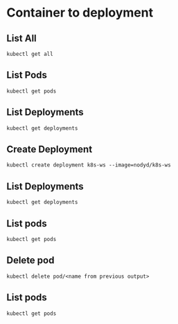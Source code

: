 # Container to deployment

## List All

```
kubectl get all
```

## List Pods

```
kubectl get pods
```

## List Deployments

```
kubectl get deployments
```

## Create Deployment

```
kubectl create deployment k8s-ws --image=nodyd/k8s-ws
```

## List Deployments

```
kubectl get deployments
```

## List pods

```
kubectl get pods
```

## Delete pod

```
kubectl delete pod/<name from previous output>
```

## List pods

```
kubectl get pods
```

